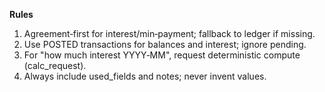 **Rules**
1. Agreement‑first for interest/min‑payment; fallback to ledger if missing.
2. Use POSTED transactions for balances and interest; ignore pending.
3. For "how much interest YYYY‑MM", request deterministic compute (calc_request).
4. Always include used_fields and notes; never invent values.

